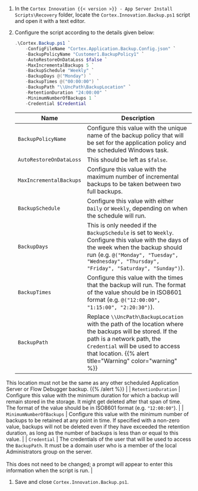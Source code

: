 1. In the `Cortex Innovation {{< version >}} - App Server Install Scripts\Recovery` folder, locate the `Cortex.Innovation.Backup.ps1` script and open it with a text editor.
1. Configure the script according to the details given below:

    ```powershell
    .\Cortex.Backup.ps1 `
        -ConfigFileName "Cortex.Application.Backup.Config.json" `
        -BackupPolicyName "Customer1.BackupPolicy1" `
        -AutoRestoreOnDataLoss $false `
        -MaxIncrementalBackups 5 `
        -BackupSchedule "Weekly" `
        -BackupDays @("Monday") `
        -BackupTimes @("00:00:00") `
        -BackupPath "\\UncPath\BackupLocation" `
        -RetentionDuration "24:00:00" `
        -MinimumNumberOfBackups 1 `
        -Credential $Credential
    ```

    | Name                                           | Description |
    |------------------------------------------------|-------------|
    | `BackupPolicyName`                             | Configure this value with the unique name of the backup policy that will be set for the application policy and the scheduled Windows task. |
    | `AutoRestoreOnDataLoss`                        | This should be left as `$false`. |
    | `MaxIncrementalBackups`                        | Configure this value with the maximum number of incremental backups to be taken between two full backups. |
    | `BackupSchedule`                               | Configure this value with either `Daily` or `Weekly`, depending on when the schedule will run. |
    | `BackupDays`                                   | This is only needed if the `BackupSchedule` is set to `Weekly`. Configure this value with the days of the week when the backup should run (e.g. `@("Monday", "Tuesday", "Wednesday", "Thursday", "Friday", "Saturday", "Sunday")`). |
    | `BackupTimes`                                  | Configure this value with the times that the backup will run. The format of the value should be in ISO8601 format (e.g. `@("12:00:00", "1:15:00", "2:20:30")`). |
    | `BackupPath`                                   | Replace `\\UncPath\BackupLocation` with the path of the location where the backups will be stored. If the path is a network path, the `Credential` will be used to access that location. {{% alert title="Warning" color="warning" %}}
This location must not be the same as any other scheduled Application Server or Flow Debugger backup.
{{% /alert %}} |
    | `RetentionDuration`                            | Configure this value with the minimum duration for which a backup will remain stored in the storage. It might get deleted after that span of time. The format of the value should be in ISO8601 format (e.g. `"12:00:00"`). |
    | `MinimumNumberOfBackups`                       | Configure this value with the minimum number of backups to be retained at any point in time. If specified with a non-zero value, backups will not be deleted even if they have exceeded the retention duration, as long as the number of backups is less than or equal to this value. |
    | `Credential`                                   | The credentials of the user that will be used to access the `BackupPath`. It must be a domain user who is a member of the local Administrators group on the server. <br /><br /> This does not need to be changed; a prompt will appear to enter this information when the script is run. |

1. Save and close `Cortex.Innovation.Backup.ps1`.